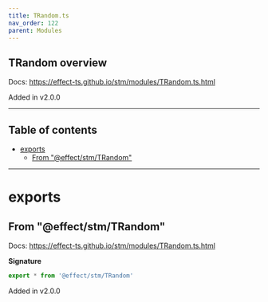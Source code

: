 ```yaml
---
title: TRandom.ts
nav_order: 122
parent: Modules
---
```


## TRandom overview

Docs: https://effect-ts.github.io/stm/modules/TRandom.ts.html

Added in v2.0.0

---

<h2 class="text-delta">Table of contents</h2>

- [exports](#exports)
  - [From "@effect/stm/TRandom"](#from-effectstmtrandom)

---

# exports

## From "@effect/stm/TRandom"

Docs: https://effect-ts.github.io/stm/modules/TRandom.ts.html

**Signature**

```ts
export * from '@effect/stm/TRandom'
```

Added in v2.0.0
